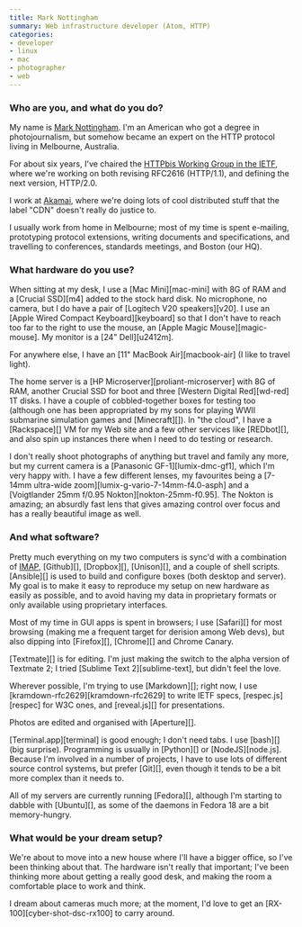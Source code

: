 ```yaml
---
title: Mark Nottingham
summary: Web infrastructure developer (Atom, HTTP)
categories:
- developer
- linux
- mac
- photographer
- web
---
```


### Who are you, and what do you do?

My name is [Mark Nottingham](http://www.mnot.net/ "Mark's website."). I'm an American who got a degree in photojournalism, but somehow became an expert on the HTTP protocol living in Melbourne, Australia.

For about six years, I've chaired the [HTTPbis Working Group in the IETF](http://trac.tools.ietf.org/wg/httpbis/trac/wiki "The working group for HTTP."), where we're working on both revising RFC2616 (HTTP/1.1), and defining the next version, HTTP/2.0. 

I work at [Akamai](http://www.akamai.com/ "A content delivery network."), where we're doing lots of cool distributed stuff that the label "CDN" doesn't really do justice to.

I usually work from home in Melbourne; most of my time is spent e-mailing, prototyping protocol extensions, writing documents and specifications, and travelling to conferences, standards meetings, and Boston (our HQ).

### What hardware do you use?

When sitting at my desk, I use a [Mac Mini][mac-mini] with 8G of RAM and a [Crucial SSD][m4] added to the stock hard disk. No microphone, no camera, but I do have a pair of [Logitech V20 speakers][v20]. I use an [Apple Wired Compact Keyboard][keyboard] so that I don't have to reach too far to the right to use the mouse, an [Apple Magic Mouse][magic-mouse]. My monitor is a [24" Dell][u2412m].

For anywhere else, I have an [11" MacBook Air][macbook-air] (I like to travel light).
 
The home server is a [HP Microserver][proliant-microserver] with 8G of RAM, another Crucial SSD for boot and three [Western Digital Red][wd-red] 1T disks. I have a couple of cobbled-together boxes for testing too (although one has been appropriated by my sons for playing WWII submarine simulation games and [Minecraft][]). In "the cloud", I have a [Rackspace][] VM for my Web site and a few other services like [REDbot][], and also spin up instances there when I need to do testing or research.

I don't really shoot photographs of anything but travel and family any more, but my current camera is a [Panasonic GF-1][lumix-dmc-gf1], which I'm very happy with. I have a few different lenses, my favourites being a [7-14mm ultra-wide zoom][lumix-g-vario-7-14mm-f4.0-asph] and a [Voigtlander 25mm f/0.95 Nokton][nokton-25mm-f0.95]. The Nokton is amazing; an absurdly fast lens that gives amazing control over focus and has a really beautiful image as well. 

### And what software?

Pretty much everything on my two computers is sync'd with a combination of [IMAP](http://tools.ietf.org/html/rfc3501 "The RFC for IMAP."), [Github][], [Dropbox][], [Unison][], and a couple of shell scripts. [Ansible][] is used to build and configure boxes (both desktop and server). My goal is to make it easy to reproduce my setup on new hardware as easily as possible, and to avoid having my data in proprietary formats or only available using proprietary interfaces.

Most of my time in GUI apps is spent in browsers; I use [Safari][] for most browsing (making me a frequent target for derision among Web devs), but also dipping into [Firefox][], [Chrome][] and Chrome Canary.

[Textmate][] is for editing. I'm just making the switch to the alpha version of Textmate 2; I tried [Sublime Text 2][sublime-text], but didn't feel the love. 

Wherever possible, I'm trying to use [Markdown][]; right now, I use [kramdown-rfc2629][kramdown-rfc2629] to write IETF specs, [respec.js][respec] for W3C ones, and [reveal.js][] for presentations.

Photos are edited and organised with [Aperture][].

[Terminal.app][terminal] is good enough; I don't need tabs. I use [bash][] (big surprise). Programming is usually in [Python][] or [NodeJS][node.js]. Because I'm involved in a number of projects, I have to use lots of different source control systems, but prefer [Git][], even though it tends to be a bit more complex than it needs to.

All of my servers are currently running [Fedora][], although I'm starting to dabble with [Ubuntu][], as some of the daemons in Fedora 18 are a bit memory-hungry.

### What would be your dream setup?

We're about to move into a new house where I'll have a bigger office, so I've been thinking about that. The hardware isn't really that important; I've been thinking more about getting a really good desk, and making the room a comfortable place to work and think.

I dream about cameras much more; at the moment, I'd love to get an [RX-100][cyber-shot-dsc-rx100] to carry around.